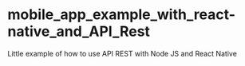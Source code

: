 # mobile_app_example_with_react-native_and_API_Rest
Little example of how to use API REST with Node JS and React Native
